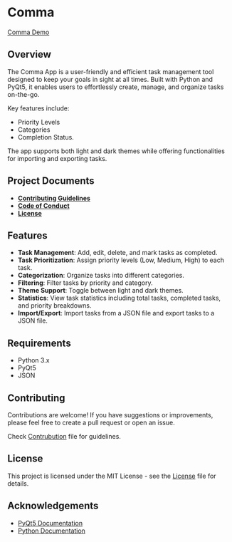# Comma

[Comma Demo](./Comma_Demo.mp4)

## Overview

The Comma App is a user-friendly and efficient task management tool designed to keep your goals in sight at all times. Built with Python and PyQt5, it enables users to effortlessly create, manage, and organize tasks on-the-go.

Key features include:

- Priority Levels
- Categories
- Completion Status.

The app supports both light and dark themes while offering functionalities for importing and exporting tasks.

## Project Documents

- [**Contributing Guidelines**](CONTRIBUTING.md)
- [__Code of Conduct__](CODE_OF_CONDUCT.md)
- [**License**](LICENSE)

## Features

- **Task Management**: Add, edit, delete, and mark tasks as completed.
- **Task Prioritization**: Assign priority levels (Low, Medium, High) to each task.
- **Categorization**: Organize tasks into different categories.
- **Filtering**: Filter tasks by priority and category.
- **Theme Support**: Toggle between light and dark themes.
- **Statistics**: View task statistics including total tasks, completed tasks, and priority breakdowns.
- **Import/Export**: Import tasks from a JSON file and export tasks to a JSON file.

## Requirements

- Python 3.x
- PyQt5
- JSON

## Contributing

Contributions are welcome! If you have suggestions or improvements, please feel free to create a pull request or open an issue.

Check [Contrubution](./CONTRIBUTING.md) file for guidelines.

## License

This project is licensed under the MIT License - see the [License](./LICENSE) file for details.

## Acknowledgements

- [PyQt5 Documentation](https://doc.qt.io/qtforpython-5/contents.html)
- [Python Documentation](https://www.python.org/doc)